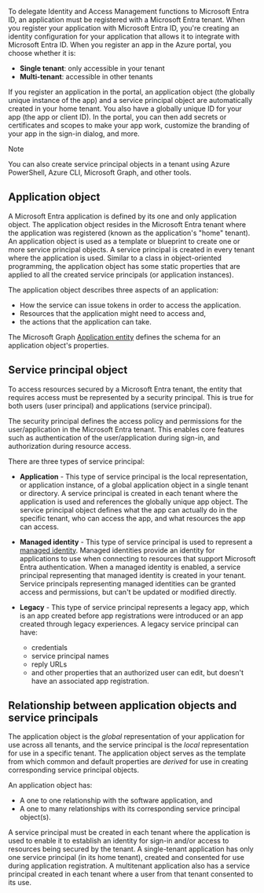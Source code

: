 To delegate Identity and Access Management functions to Microsoft Entra ID, an application must be registered with a Microsoft Entra tenant. When you register your application with Microsoft Entra ID, you're creating an identity configuration for your application that allows it to integrate with Microsoft Entra ID. When you register an app in the Azure portal, you choose whether it is:

* **Single tenant**: only accessible in your tenant 
* **Multi-tenant**: accessible in other tenants

If you register an application in the portal, an application object (the globally unique instance of the app) and a service principal object are automatically created in your home tenant. You also have a globally unique ID for your app (the app or client ID). In the portal, you can then add secrets or certificates and scopes to make your app work, customize the branding of your app in the sign-in dialog, and more.

> [!NOTE]
> You can also create service principal objects in a tenant using Azure PowerShell, Azure CLI, Microsoft Graph, and other tools.

## Application object

A Microsoft Entra application is defined by its one and only application object. The application object resides in the Microsoft Entra tenant where the application was registered (known as the application's "home" tenant). An application object is used as a template or blueprint to create one or more service principal objects. A service principal is created in every tenant where the application is used. Similar to a class in object-oriented programming, the application object has some static properties that are applied to all the created service principals (or application instances).

The application object describes three aspects of an application:
  - How the service can issue tokens in order to access the application.
  - Resources that the application might need to access and,
  - the actions that the application can take.

The Microsoft Graph [Application entity](https://learn.microsoft.com/en-us/graph/api/resources/application) defines the schema for an application object's properties.

## Service principal object

To access resources secured by a Microsoft Entra tenant, the entity that requires access must be represented by a security principal. This is true for both users (user principal) and applications (service principal).

The security principal defines the access policy and permissions for the user/application in the Microsoft Entra tenant. This enables core features such as authentication of the user/application during sign-in, and authorization during resource access.

There are three types of service principal:

* **Application** - This type of service principal is the local representation, or application instance, of a global application object in a single tenant or directory. A service principal is created in each tenant where the application is used and references the globally unique app object.  The service principal object defines what the app can actually do in the specific tenant, who can access the app, and what resources the app can access. 

* **Managed identity** - This type of service principal is used to represent a [managed identity](https://learn.microsoft.com/en-us/azure/active-directory/managed-identities-azure-resources/overview). Managed identities provide an identity for applications to use when connecting to resources that support Microsoft Entra authentication. When a managed identity is enabled, a service principal representing that managed identity is created in your tenant. Service principals representing managed identities can be granted access and permissions, but can't be updated or modified directly.

* **Legacy** - This type of service principal represents a legacy app, which is an app created before app registrations were introduced or an app created through legacy experiences. A legacy service principal can have:
    * credentials
    * service principal names
    * reply URLs
    * and other properties that an authorized user can edit, but doesn't have an associated app registration.

## Relationship between application objects and service principals

The application object is the *global* representation of your application for use across all tenants, and the service principal is the *local* representation for use in a specific tenant. The application object serves as the template from which common and default properties are *derived* for use in creating corresponding service principal objects.

An application object has:

* A one to one relationship with the software application, and
* A one to many relationships with its corresponding service principal object(s).

A service principal must be created in each tenant where the application is used to enable it to establish an identity for sign-in and/or access to resources being secured by the tenant. A single-tenant application has only one service principal (in its home tenant), created and consented for use during application registration. A multitenant application also has a service principal created in each tenant where a user from that tenant consented to its use.
